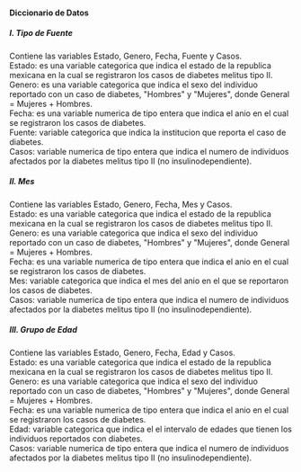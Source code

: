 #### Diccionario de Datos

##### I. Tipo de Fuente
###  
Contiene las variables Estado, Genero, Fecha, Fuente y Casos.  
Estado: es una variable categorica que indica el estado de la republica mexicana en la cual se registraron los casos de diabetes melitus tipo II.  
Genero: es una variable categorica que indica el sexo del individuo reportado con un caso de diabetes, "Hombres" y "Mujeres", donde General = Mujeres + Hombres.  
Fecha: es una variable numerica de tipo entera que indica el anio en el cual se registraron los casos de diabetes.  
Fuente: variable categorica que indica la institucion que reporta el caso de diabetes.  
Casos: variable numerica de tipo entera que indica el numero de individuos afectados por la diabetes melitus tipo II (no insulinodependiente).  

##### II. Mes
###  
Contiene las variables Estado, Genero, Fecha, Mes y Casos.  
Estado: es una variable categorica que indica el estado de la republica mexicana en la cual se registraron los casos de diabetes melitus tipo II.  
Genero: es una variable categorica que indica el sexo del individuo reportado con un caso de diabetes, "Hombres" y "Mujeres", donde General = Mujeres + Hombres.  
Fecha: es una variable numerica de tipo entera que indica el anio en el cual se registraron los casos de diabetes.  
Mes: variable categorica que indica el mes del anio en el que se reportaron los casos de diabetes.  
Casos: variable numerica de tipo entera que indica el numero de individuos afectados por la diabetes melitus tipo II (no insulinodependiente).  

##### III. Grupo de Edad
###  
Contiene las variables Estado, Genero, Fecha, Edad y Casos.  
Estado: es una variable categorica que indica el estado de la republica mexicana en la cual se registraron los casos de diabetes melitus tipo II.  
Genero: es una variable categorica que indica el sexo del individuo reportado con un caso de diabetes, "Hombres" y "Mujeres", donde General = Mujeres + Hombres.  
Fecha: es una variable numerica de tipo entera que indica el anio en el cual se registraron los casos de diabetes.  
Edad: variable categorica que indica el el intervalo de edades que tienen los individuos reportados con diabetes.  
Casos: variable numerica de tipo entera que indica el numero de individuos afectados por la diabetes melitus tipo II (no insulinodependiente).  